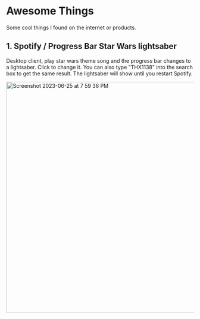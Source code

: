 # Awesome Things
Some cool things I found on the internet or products.

## 1. Spotify / Progress Bar Star Wars lightsaber
Desktop client, play star wars theme song and the progress bar changes to a lightsaber. Click to change it.
You can also type "THX1138" into the search box to get the same result. The lightsaber will show until you restart Spotify.

<img width="618" alt="Screenshot 2023-06-25 at 7 59 36 PM" src="https://github.com/imjhk03/awesome-things/assets/28954046/0804141a-e3b7-47a9-82ce-0c1ca2aa888a">
